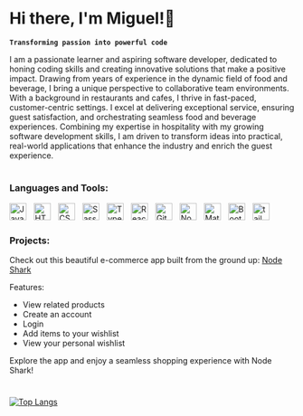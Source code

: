 # Hi there, I'm Miguel!👋 

**`Transforming passion into powerful code`**

I am a passionate learner and aspiring software developer, dedicated to honing coding skills and creating innovative solutions that make a positive impact. Drawing from years of experience in the dynamic field of food and beverage, I bring a unique perspective to collaborative team environments. With a background in restaurants and cafes, I thrive in fast-paced, customer-centric settings. I excel at delivering exceptional service, ensuring guest satisfaction, and orchestrating seamless food and beverage experiences. Combining my expertise in hospitality with my growing software development skills, I am driven to transform ideas into practical, real-world applications that enhance the industry and enrich the guest experience.

#

### Languages and Tools:

<img align="left" alt="JavaScript" width="30px" style="padding-right:10px;" src="https://cdn.jsdelivr.net/gh/devicons/devicon/icons/javascript/javascript-plain.svg" />
<img align="left" alt="HTML" width="30px" style="padding-right:10px;" src="https://cdn.jsdelivr.net/gh/devicons/devicon/icons/html5/html5-plain.svg" />
<img align="left" alt="CSS" width="30px" style="padding-right:10px;" src="https://cdn.jsdelivr.net/gh/devicons/devicon/icons/css3/css3-plain.svg" />
<img align="left" alt="Sass" width="30px" style="padding-right:10px;" src="https://cdn.jsdelivr.net/gh/devicons/devicon/icons/sass/sass-original.svg" />
<img align="left" alt="TypeScript" width="30px" style="padding-right:10px;" src="https://cdn.jsdelivr.net/gh/devicons/devicon/icons/typescript/typescript-plain.svg" />
<img align="left" alt="React" width="30px" style="padding-right:10px;" src="https://cdn.jsdelivr.net/gh/devicons/devicon/icons/react/react-original.svg" />
<img align="left" alt="Git" width="30px" style="padding-right:10px;" src="https://cdn.jsdelivr.net/gh/devicons/devicon/icons/git/git-original.svg" />
<img align="left" alt="NodeJS" width="30px" style="padding-right:10px;" src="https://cdn.jsdelivr.net/gh/devicons/devicon/icons/nodejs/nodejs-original.svg" />
<img align="left" alt="MaterialUi" width="30px" style="padding-right:10px;" src="https://cdn.jsdelivr.net/gh/devicons/devicon/icons/materialui/materialui-original.svg" />  
<img align="left" alt="Boot strap" width="30px" style="padding-right:10px;" src="https://cdn.jsdelivr.net/gh/devicons/devicon/icons/bootstrap/bootstrap-original-wordmark.svg" />  
<img align="left" alt="tailwind css" width="30px" style="padding-right:10px;" src="https://cdn.jsdelivr.net/gh/devicons/devicon/icons/tailwindcss/tailwindcss-plain.svg" />       
<br />
          
#

### Projects:

Check out this beautiful e-commerce app built from the ground up:
[Node Shark](https://aws-deployment.d24dzy57n244p8.amplifyapp.com/)

Features:
- View related products
- Create an account
- Login
- Add items to your wishlist
- View your personal wishlist

Explore the app and enjoy a seamless shopping experience with Node Shark!

# 

<!-- [![Top Langs](https://github-readme-stats.vercel.app/api/top-langs/?username=mig-gonz&layout=donut)](https://github.com/anuraghazra/github-readme-stats) -->
[![Top Langs](https://github-readme-stats.vercel.app/api/top-langs/?username=mig-gonz&layout=compact&langs_count=10&exclude_repo=github-readme-stats&hide=html,shell,jupyter%20notebook)](https://github.com/anuraghazra/github-readme-stats)
